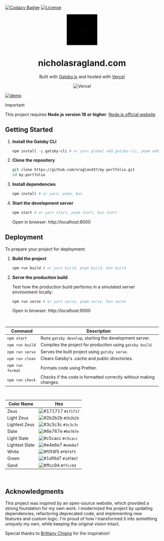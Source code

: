 [![Codacy Badge](https://app.codacy.com/project/badge/Grade/6ad1d4af511a4c6b8944e8b681bab07f)](https://app.codacy.com/gh/nragland37/my-portfolio/dashboard?utm_source=gh&utm_medium=referral&utm_content=&utm_campaign=Badge_grade)
[![License](https://img.shields.io/badge/license-MIT-blue)](https://github.com/nragland37/my-portfolio/blob/main/LICENSE)

<div align="center">
  <a href="https://www.nicholasragland.com/" target="_blank">
    <img alt="Logo" src="/static/assets/folio-logo.gif" width="20%" />
  </a>
</div>
<h1 align="center">
  nicholasragland.com
</h1>
<p align="center">
  Built with <a href="https://www.gatsbyjs.com/" target="_blank">Gatsby.js</a> and hosted with <a href="https://www.vercel.com/" target="_blank">Vercel</a>
</p>

<div align="center">
  
![Vercel](https://vercelbadge.vercel.app/api/nragland37/my-portfolio)

</div>

<a href="https://www.nicholasragland.com/" target="_blank">

![demo](https://raw.githubusercontent.com/nragland37/my-portfolio/main/src/images/demo.gif)

</a>

> [!IMPORTANT]
> This project requires **Node.js version 18 or higher**: [Node.js official website](https://nodejs.org/)

## Getting Started

1. **Install the Gatsby CLI**

   ```sh
   npm install -g gatsby-cli # or yarn global add gatsby-cli, pnpm add --global gatsby-cli, bun add --global gatsby-cli
   ```

2. **Clone the repository**

   ```sh
   git clone https://github.com/nragland37/my-portfolio.git
   cd my-portfolio
   ```

3. **Install dependencies**

   ```sh
   npm install # or yarn, pnpm, bun
   ```

4. **Start the development server**
   ```sh
   npm start # or yarn start, pnpm start, bun start
   ```
   Open in browser: http://localhost:8000

## Deployment

To prepare your project for deployment:

1. **Build the project**

   ```sh
   npm run build # or yarn build, pnpm build, bun build
   ```

2. **Serve the production build**

   Test how the production build performs in a simulated server environment locally:

   ```sh
   npm run serve # or yarn serve, pnpm serve, bun serve
   ```

   Open in browser: http://localhost:9000

<br />
  
| Command        | Description                                                      |
| -------------- | ---------------------------------------------------------------- |
| `npm start`    | Runs `gatsby develop`, starting the development server.          |
| `npm run build`| Compiles the project for production using `gatsby build`.        |
| `npm run serve`| Serves the built project using `gatsby serve`.                   |
| `npm run clean`| Clears Gatsby's .cache and public directories.                   |
| `npm run format`| Formats code using Prettier.                                    |
| `npm run check`| Checks if the code is formatted correctly without making changes.|

<br />

| Color Name     | Hex                                                                |
| -------------- | ------------------------------------------------------------------ |
| Zeus           | ![#171717](https://via.placeholder.com/10/171717?text=+) `#171717` |
| Light Zeus     | ![#2b2b2b](https://via.placeholder.com/10/2b2b2b?text=+) `#2b2b2b` |
| Lightest Zeus  | ![#3c3c3c](https://via.placeholder.com/10/3c3c3c?text=+) `#3c3c3c` |
| Slate          | ![#6e767e](https://via.placeholder.com/10/6e767e?text=+) `#6e767e` |
| Light Slate    | ![#c5cacc](https://via.placeholder.com/10/c5cacc?text=+) `#c5cacc` |
| Lightest Slate | ![#e4e6e7](https://via.placeholder.com/10/e4e6e7?text=+) `#e4e6e7` |
| White          | ![#f0f4f5](https://via.placeholder.com/10/f0f4f5?text=+) `#f0f4f5` |
| Green          | ![#1df8d7](https://via.placeholder.com/10/1df8d7?text=+) `#1df8d7` |
| Sand           | ![#ffcc94](https://via.placeholder.com/10/ffcc94?text=+) `#ffcc94` |

<br />

## Acknowledgments

This project was inspired by an open-source website, which provided a strong foundation for my own work. I modernized the project by updating dependencies, refactoring deprecated code, and implementing new features and custom logic. I'm proud of how I transformed it into something uniquely my own, while keeping the original vision intact.

Special thanks to [Brittany Chiang](https://github.com/bchiang7) for the inspiration!
